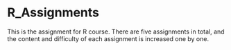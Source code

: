# R_Assignments
This is the assignment for R course.
There are five assignments in total, and the content and difficulty of each assignment is increased one by one.
